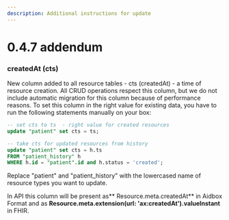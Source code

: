 ```yaml
---
description: Additional instructions for update
---
```


# 0.4.7 addendum

### createdAt (cts)

New column added to all resource tables - cts (createdAt) - a time of resource creation. All CRUD operations respect this column, but we do not include automatic migration for this column because of performance reasons. To set this column in the right value for existing data, you have to run the following statements manually on your box:

```sql
-- set cts to ts  - right value for created resources
update "patient" set cts = ts;

-- take cts for updated resources from history
update "patient" set cts = h.ts
FROM "patient_history" h
WHERE h.id = "patient".id and h.status = 'created';
```

Replace "patient" and "patient_history" with the lowercased name of resource types you want to update.

In API this column will be present as** Resource.meta.createdAt** in Aidbox Format and as **Resource.meta.extension(url: 'ax:createdAt').valueInstant** in FHIR.

